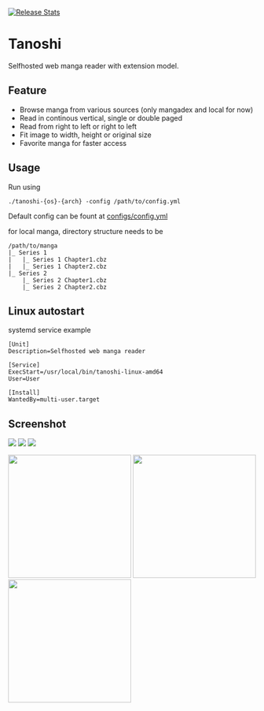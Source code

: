 [![Release Stats](https://img.shields.io/github/downloads/faldez/tanoshi/total.svg?logo=github)](https://somsubhra.com/github-release-stats/?username=faldez&repository=tanoshi)

# Tanoshi
Selfhosted web manga reader with extension model.

## Feature
- Browse manga from various sources (only mangadex and local for now)
- Read in continous vertical, single or double paged
- Read from right to left or right to left
- Fit image to width, height or original size
- Favorite manga for faster access

## Usage
Run using
```
./tanoshi-{os}-{arch} -config /path/to/config.yml
```
Default config can be fount at [configs/config.yml](configs/config.yml)

for local manga, directory structure needs to be
```
/path/to/manga
|_ Series 1
|   |_ Series 1 Chapter1.cbz
|   |_ Series 1 Chapter2.cbz
|_ Series 2
    |_ Series 2 Chapter1.cbz
    |_ Series 2 Chapter2.cbz    
```

## Linux autostart
systemd service example
```
[Unit]
Description=Selfhosted web manga reader

[Service]
ExecStart=/usr/local/bin/tanoshi-linux-amd64
User=User

[Install]
WantedBy=multi-user.target
```

## Screenshot
![](assets/Screen%20Shot%202021-01-31%20at%2016.20.38.png)
![](assets/Screen%20Shot%202021-01-31%20at%2016.23.41.png)
![](assets/Screen%20Shot%202021-01-31%20at%2016.20.34.png)

<img src="assets/IMG_73577C410A56-1.jpeg" width="250">
<img src="assets/IMG_3436B10A2508-1.jpeg" width="250">
<img src="assets/IMG_B8461880E874-1.jpeg" width="250">
